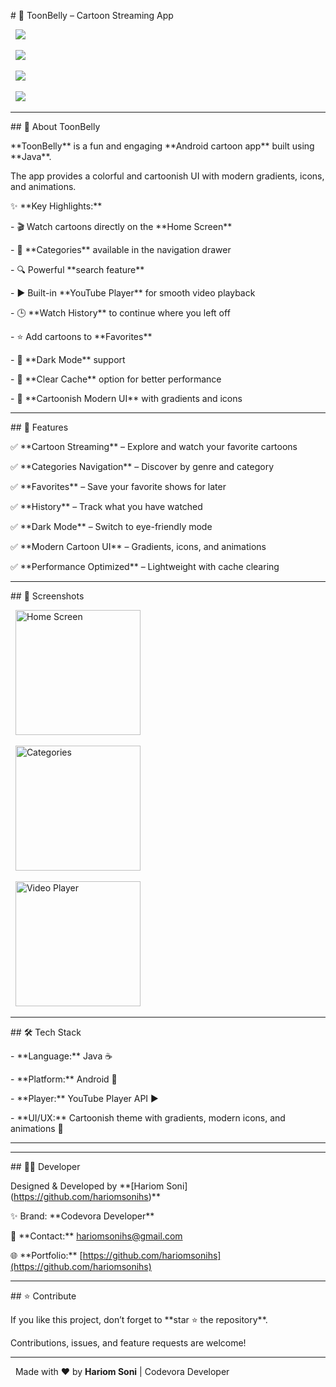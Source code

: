 \# 🎨 ToonBelly – Cartoon Streaming App  



<p align="center">

&nbsp; <img src="https://img.shields.io/badge/Platform-Android-green?logo=android\&logoColor=white" />

&nbsp; <img src="https://img.shields.io/badge/Language-Java-blue?logo=java\&logoColor=white" />

&nbsp; <img src="https://img.shields.io/badge/UI-Cartoonish%20%26%20Modern-ff69b4?logo=materialdesign" />

&nbsp; <img src="https://img.shields.io/github/license/hariomsonihs/ToonBelly" />

</p>



---



\## 📱 About ToonBelly  

\*\*ToonBelly\*\* is a fun and engaging \*\*Android cartoon app\*\* built using \*\*Java\*\*.  

The app provides a colorful and cartoonish UI with modern gradients, icons, and animations.  



✨ \*\*Key Highlights:\*\*  

\- 🎬 Watch cartoons directly on the \*\*Home Screen\*\*  

\- 📂 \*\*Categories\*\* available in the navigation drawer  

\- 🔍 Powerful \*\*search feature\*\*  

\- ▶️ Built-in \*\*YouTube Player\*\* for smooth video playback  

\- 🕒 \*\*Watch History\*\* to continue where you left off  

\- ⭐ Add cartoons to \*\*Favorites\*\*  

\- 🌙 \*\*Dark Mode\*\* support  

\- 🧹 \*\*Clear Cache\*\* option for better performance  

\- 🎨 \*\*Cartoonish Modern UI\*\* with gradients and icons  



---



\## 🚀 Features  



✅ \*\*Cartoon Streaming\*\* – Explore and watch your favorite cartoons  

✅ \*\*Categories Navigation\*\* – Discover by genre and category  

✅ \*\*Favorites\*\* – Save your favorite shows for later  

✅ \*\*History\*\* – Track what you have watched  

✅ \*\*Dark Mode\*\* – Switch to eye-friendly mode  

✅ \*\*Modern Cartoon UI\*\* – Gradients, icons, and animations  

✅ \*\*Performance Optimized\*\* – Lightweight with cache clearing  



---



\## 📸 Screenshots    



<p align="center">

&nbsp; <img src="screenshots/screen1.png" width="200" alt="Home Screen" />

&nbsp; <img src="screenshots/screen2.png" width="200" alt="Categories" />

&nbsp; <img src="screenshots/screen3.png" width="200" alt="Video Player" />

</p>



---



\## 🛠️ Tech Stack  



\- \*\*Language:\*\* Java ☕  

\- \*\*Platform:\*\* Android 📱  

\- \*\*Player:\*\* YouTube Player API ▶️  

\- \*\*UI/UX:\*\* Cartoonish theme with gradients, modern icons, and animations 🎨  



---


---



\## 👨‍💻 Developer  



Designed \& Developed by \*\*\[Hariom Soni](https://github.com/hariomsonihs)\*\*  

✨ Brand: \*\*Codevora Developer\*\*  



📧 \*\*Contact:\*\* hariomsonihs@gmail.com  

🌐 \*\*Portfolio:\*\* \[https://github.com/hariomsonihs](https://github.com/hariomsonihs)  



---



\## ⭐ Contribute  



If you like this project, don’t forget to \*\*star ⭐ the repository\*\*.  

Contributions, issues, and feature requests are welcome!  



---



<p align="center">

&nbsp; Made with ❤️ by <b>Hariom Soni</b> | Codevora Developer  

</p>






